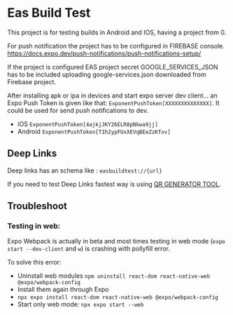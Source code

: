 # Eas Build Test

This project is for testing builds in Android and IOS, having a project from 0.

For push notification the project has to be configured in FIREBASE console.
https://docs.expo.dev/push-notifications/push-notifications-setup/

If the project is configured EAS project secret GOOGLE_SERVICES_JSON has to be included uploading google-services.json downloaded from Firebase project.

After installing apk or ipa in devices and start expo server dev client... an Expo Push Token is given like that: `ExponentPushToken[XXXXXXXXXXXXXX]`. It could be used for send push notifications to dev.

- iOS `ExponentPushToken[4ajkjJKY26ELR8pNkwa9jj]`
- Android `ExponentPushToken[T1h2ypFUxXEVqBEeZzKfxv]`

## Deep Links

Deep links has an schema like : `easbuildtest://{url}`

If you need to test Deep Links fastest way is using [QR GENERATOR TOOL](https://www.qr-code-generator.com/).

## Troubleshoot

### Testing in web:

Expo Webpack is actually in beta and most times testing in web mode (`expo start --dev-client` and `w`) is crashing with pollyfill error.

To solve this error:

- Uninstall web modules
  `npm uninstall react-dom react-native-web @expo/webpack-config`
- Install them again through Expo
- `npx expo install react-dom react-native-web @expo/webpack-config`
- Start only web mode:
  `npx expo start --web`
